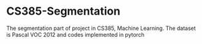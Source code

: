 # CS385-Segmentation
The segmentation part of project in CS385, Machine Learning. The dataset is Pascal VOC 2012 and codes implemented in pytorch
